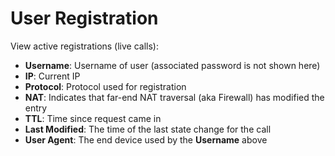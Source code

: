 # User Registration
View active registrations (live calls): 

+ **Username**: Username of user (associated password is not shown here)
+ **IP**: Current IP
+ **Protocol**: Protocol used for registration
+ **NAT**: Indicates that far-end NAT traversal (aka Firewall) has modified the entry
+ **TTL**: Time since request came in
+ **Last Modified**: The time of the last state change for the call
+ **User Agent**: The end device used by the **Username** above
